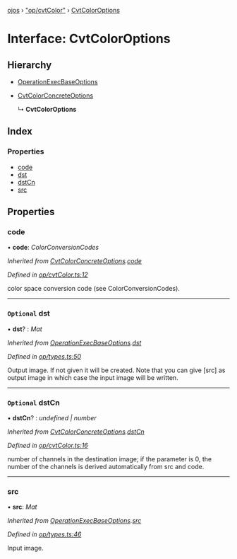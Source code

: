 [ojos](../README.md) › ["op/cvtColor"](../modules/_op_cvtcolor_.md) › [CvtColorOptions](_op_cvtcolor_.cvtcoloroptions.md)

# Interface: CvtColorOptions

## Hierarchy

* [OperationExecBaseOptions](_op_types_.operationexecbaseoptions.md)

* [CvtColorConcreteOptions](_op_cvtcolor_.cvtcolorconcreteoptions.md)

  ↳ **CvtColorOptions**

## Index

### Properties

* [code](_op_cvtcolor_.cvtcoloroptions.md#code)
* [dst](_op_cvtcolor_.cvtcoloroptions.md#optional-dst)
* [dstCn](_op_cvtcolor_.cvtcoloroptions.md#optional-dstcn)
* [src](_op_cvtcolor_.cvtcoloroptions.md#src)

## Properties

###  code

• **code**: *ColorConversionCodes*

*Inherited from [CvtColorConcreteOptions](_op_cvtcolor_.cvtcolorconcreteoptions.md).[code](_op_cvtcolor_.cvtcolorconcreteoptions.md#code)*

*Defined in [op/cvtColor.ts:12](https://github.com/cancerberoSgx/mirada/blob/3544b58/ojos/src/op/cvtColor.ts#L12)*

color space conversion code (see ColorConversionCodes).

___

### `Optional` dst

• **dst**? : *Mat*

*Inherited from [OperationExecBaseOptions](_op_types_.operationexecbaseoptions.md).[dst](_op_types_.operationexecbaseoptions.md#optional-dst)*

*Defined in [op/types.ts:50](https://github.com/cancerberoSgx/mirada/blob/3544b58/ojos/src/op/types.ts#L50)*

Output image. If not given it will be created. Note that you can give [src] as output image in which case the input image will be written.

___

### `Optional` dstCn

• **dstCn**? : *undefined | number*

*Inherited from [CvtColorConcreteOptions](_op_cvtcolor_.cvtcolorconcreteoptions.md).[dstCn](_op_cvtcolor_.cvtcolorconcreteoptions.md#optional-dstcn)*

*Defined in [op/cvtColor.ts:16](https://github.com/cancerberoSgx/mirada/blob/3544b58/ojos/src/op/cvtColor.ts#L16)*

number of channels in the destination image; if the parameter is 0, the number of the channels is derived automatically from src and code.

___

###  src

• **src**: *Mat*

*Inherited from [OperationExecBaseOptions](_op_types_.operationexecbaseoptions.md).[src](_op_types_.operationexecbaseoptions.md#src)*

*Defined in [op/types.ts:46](https://github.com/cancerberoSgx/mirada/blob/3544b58/ojos/src/op/types.ts#L46)*

Input image.
